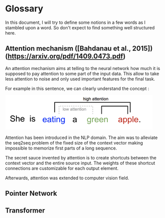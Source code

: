 # Glossary 

In this document, I will try to define some notions in a few words as I stambled upon a word. So don't expect to find something well structured here. 

## Attention mechanism ([Bahdanau et al., 2015])(https://arxiv.org/pdf/1409.0473.pdf)

An attention mechanism aims at telling to the neural network how much it is supposed to pay attention to some part of the input data. This allow to take less attention to noise and only used important features for the final task.

For example in this sentence, we can clearly understand the concept :
<img src="images/ex_sentence_att.PNG">

Attention has been introduced in the NLP domain. The aim was to alleviate the seq2seq problem of the fixed size of the context vector making impossible to memorize first parts of a long sequence.

The secret sauce invented by attention is to create shortcuts between the context vector and the entire source input. The weights of these shortcut connections are customizable for each output element.


Afterwards, attention was extended to computer vision field. 

## Pointer Network

## Transformer
